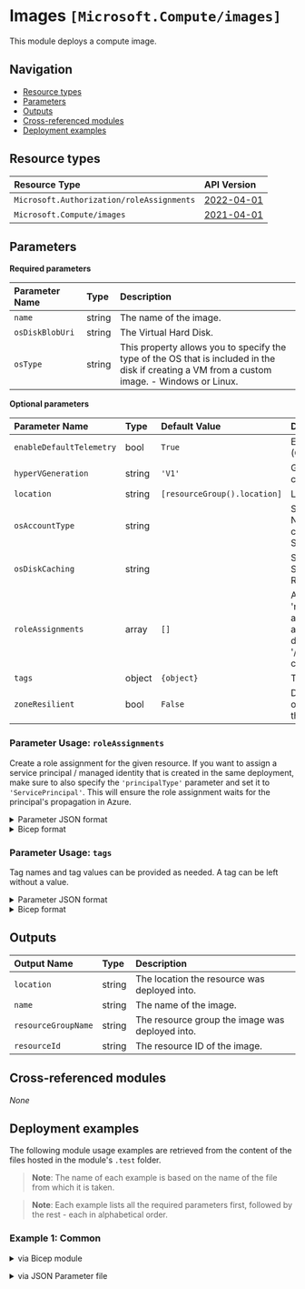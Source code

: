 # Images `[Microsoft.Compute/images]`

This module deploys a compute image.

## Navigation

- [Resource types](#Resource-types)
- [Parameters](#Parameters)
- [Outputs](#Outputs)
- [Cross-referenced modules](#Cross-referenced-modules)
- [Deployment examples](#Deployment-examples)

## Resource types

| Resource Type | API Version |
| :-- | :-- |
| `Microsoft.Authorization/roleAssignments` | [2022-04-01](https://docs.microsoft.com/en-us/azure/templates/Microsoft.Authorization/2022-04-01/roleAssignments) |
| `Microsoft.Compute/images` | [2021-04-01](https://docs.microsoft.com/en-us/azure/templates/Microsoft.Compute/2021-04-01/images) |

## Parameters

**Required parameters**

| Parameter Name | Type | Description |
| :-- | :-- | :-- |
| `name` | string | The name of the image. |
| `osDiskBlobUri` | string | The Virtual Hard Disk. |
| `osType` | string | This property allows you to specify the type of the OS that is included in the disk if creating a VM from a custom image. - Windows or Linux. |

**Optional parameters**

| Parameter Name | Type | Default Value | Description |
| :-- | :-- | :-- | :-- |
| `enableDefaultTelemetry` | bool | `True` | Enable telemetry via the Customer Usage Attribution ID (GUID). |
| `hyperVGeneration` | string | `'V1'` | Gets the HyperVGenerationType of the VirtualMachine created from the image. - V1 or V2. |
| `location` | string | `[resourceGroup().location]` | Location for all resources. |
| `osAccountType` | string |  | Specifies the storage account type for the managed disk. NOTE: UltraSSD_LRS can only be used with data disks, it cannot be used with OS Disk. - Standard_LRS, Premium_LRS, StandardSSD_LRS, UltraSSD_LRS. |
| `osDiskCaching` | string |  | Specifies the caching requirements. Default: None for Standard storage. ReadOnly for Premium storage. - None, ReadOnly, ReadWrite. |
| `roleAssignments` | array | `[]` | Array of role assignment objects that contain the 'roleDefinitionIdOrName' and 'principalId' to define RBAC role assignments on this resource. In the roleDefinitionIdOrName attribute, you can provide either the display name of the role definition, or its fully qualified ID in the following format: '/providers/Microsoft.Authorization/roleDefinitions/c2f4ef07-c644-48eb-af81-4b1b4947fb11'. |
| `tags` | object | `{object}` | Tags of the resource. |
| `zoneResilient` | bool | `False` | Default is false. Specifies whether an image is zone resilient or not. Zone resilient images can be created only in regions that provide Zone Redundant Storage (ZRS). |


### Parameter Usage: `roleAssignments`

Create a role assignment for the given resource. If you want to assign a service principal / managed identity that is created in the same deployment, make sure to also specify the `'principalType'` parameter and set it to `'ServicePrincipal'`. This will ensure the role assignment waits for the principal's propagation in Azure.

<details>

<summary>Parameter JSON format</summary>

```json
"roleAssignments": {
    "value": [
        {
            "roleDefinitionIdOrName": "Reader",
            "description": "Reader Role Assignment",
            "principalIds": [
                "12345678-1234-1234-1234-123456789012", // object 1
                "78945612-1234-1234-1234-123456789012" // object 2
            ]
        },
        {
            "roleDefinitionIdOrName": "/providers/Microsoft.Authorization/roleDefinitions/c2f4ef07-c644-48eb-af81-4b1b4947fb11",
            "principalIds": [
                "12345678-1234-1234-1234-123456789012" // object 1
            ],
            "principalType": "ServicePrincipal"
        }
    ]
}
```

</details>

<details>

<summary>Bicep format</summary>

```bicep
roleAssignments: [
    {
        roleDefinitionIdOrName: 'Reader'
        description: 'Reader Role Assignment'
        principalIds: [
            '12345678-1234-1234-1234-123456789012' // object 1
            '78945612-1234-1234-1234-123456789012' // object 2
        ]
    }
    {
        roleDefinitionIdOrName: '/providers/Microsoft.Authorization/roleDefinitions/c2f4ef07-c644-48eb-af81-4b1b4947fb11'
        principalIds: [
            '12345678-1234-1234-1234-123456789012' // object 1
        ]
        principalType: 'ServicePrincipal'
    }
]
```

</details>
<p>

### Parameter Usage: `tags`

Tag names and tag values can be provided as needed. A tag can be left without a value.

<details>

<summary>Parameter JSON format</summary>

```json
"tags": {
    "value": {
        "Environment": "Non-Prod",
        "Contact": "test.user@testcompany.com",
        "PurchaseOrder": "1234",
        "CostCenter": "7890",
        "ServiceName": "DeploymentValidation",
        "Role": "DeploymentValidation"
    }
}
```

</details>

<details>

<summary>Bicep format</summary>

```bicep
tags: {
    Environment: 'Non-Prod'
    Contact: 'test.user@testcompany.com'
    PurchaseOrder: '1234'
    CostCenter: '7890'
    ServiceName: 'DeploymentValidation'
    Role: 'DeploymentValidation'
}
```

</details>
<p>

## Outputs

| Output Name | Type | Description |
| :-- | :-- | :-- |
| `location` | string | The location the resource was deployed into. |
| `name` | string | The name of the image. |
| `resourceGroupName` | string | The resource group the image was deployed into. |
| `resourceId` | string | The resource ID of the image. |

## Cross-referenced modules

_None_

## Deployment examples

The following module usage examples are retrieved from the content of the files hosted in the module's `.test` folder.
   >**Note**: The name of each example is based on the name of the file from which it is taken.

   >**Note**: Each example lists all the required parameters first, followed by the rest - each in alphabetical order.

<h3>Example 1: Common</h3>

<details>

<summary>via Bicep module</summary>

```bicep
module images './Microsoft.Compute/images/deploy.bicep' = {
  name: '${uniqueString(deployment().name)}-test-imgcom'
  params: {
    // Required parameters
    name: '<<namePrefix>>imgcom001'
    osAccountType: 'Premium_LRS'
    osDiskBlobUri: '<osDiskBlobUri>'
    osDiskCaching: 'ReadWrite'
    osType: 'Windows'
    // Non-required parameters
    hyperVGeneration: 'V1'
    roleAssignments: [
      {
        principalIds: [
          '<managedIdentityPrincipalId>'
        ]
        roleDefinitionIdOrName: 'Reader'
      }
    ]
    zoneResilient: true
  }
}
```

</details>
<p>

<details>

<summary>via JSON Parameter file</summary>

```json
{
  "$schema": "https://schema.management.azure.com/schemas/2019-04-01/deploymentParameters.json#",
  "contentVersion": "1.0.0.0",
  "parameters": {
    // Required parameters
    "name": {
      "value": "<<namePrefix>>imgcom001"
    },
    "osAccountType": {
      "value": "Premium_LRS"
    },
    "osDiskBlobUri": {
      "value": "<osDiskBlobUri>"
    },
    "osDiskCaching": {
      "value": "ReadWrite"
    },
    "osType": {
      "value": "Windows"
    },
    // Non-required parameters
    "hyperVGeneration": {
      "value": "V1"
    },
    "roleAssignments": {
      "value": [
        {
          "principalIds": [
            "<managedIdentityPrincipalId>"
          ],
          "roleDefinitionIdOrName": "Reader"
        }
      ]
    },
    "zoneResilient": {
      "value": true
    }
  }
}
```

</details>
<p>

